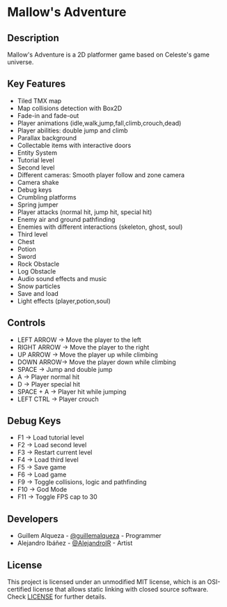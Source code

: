 # Mallow's Adventure

## Description

Mallow's Adventure is a 2D platformer game based on Celeste's game universe.

## Key Features

 - Tiled TMX map
 - Map collisions detection with Box2D
 - Fade-in and fade-out
 - Player animations (idle,walk,jump,fall,climb,crouch,dead)
 - Player abilities: double jump and climb
 - Parallax background
 - Collectable items with interactive doors
 - Entity System
 - Tutorial level
 - Second level
 - Different cameras: Smooth player follow and zone camera
 - Camera shake
 - Debug keys
 - Crumbling platforms
 - Spring jumper
 - Player attacks (normal hit, jump hit, special hit)
 - Enemy air and ground pathfinding 
 - Enemies with different interactions (skeleton, ghost, soul)
 - Third level
 - Chest
 - Potion
 - Sword
 - Rock Obstacle 
 - Log Obstacle
 - Audio sound effects and music
 - Snow particles
 - Save and load
 - Light effects (player,potion,soul)
 
## Controls

 - LEFT ARROW -> Move the player to the left
 - RIGHT ARROW -> Move the player to the right
 - UP ARROW -> Move the player up while climbing
 - DOWN ARROW-> Move the player down while climbing
 - SPACE -> Jump and double jump
 - A -> Player normal hit
 - D -> Player special hit
 - SPACE + A -> Player hit while jumping
 - LEFT CTRL -> Player crouch

## Debug Keys

 - F1 -> Load tutorial level
 - F2 -> Load second level
 - F3 -> Restart current level
 - F4 -> Load third level
 - F5 -> Save game
 - F6 -> Load game
 - F9 -> Toggle collisions, logic and pathfinding
 - F10 -> God Mode
 - F11 -> Toggle FPS cap to 30

## Developers

 - Guillem Alqueza - [@guillemalqueza](https://github.com/guillemalqueza) - Programmer
 - Alejandro Ibáñez - [@AlejandroIR](https://github.com/AlejandroIR) - Artist

## License

This project is licensed under an unmodified MIT license, which is an OSI-certified license that allows static linking with closed source software. Check [LICENSE](LICENSE) for further details.
